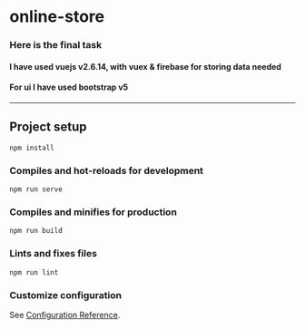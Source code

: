 # online-store

### Here is the final task 
#### I have used vuejs v2.6.14, with vuex & firebase for storing data needed
#### For ui I have used bootstrap v5
--------
## Project setup
```
npm install
```

### Compiles and hot-reloads for development
```
npm run serve
```

### Compiles and minifies for production
```
npm run build
```

### Lints and fixes files
```
npm run lint
```

### Customize configuration
See [Configuration Reference](https://cli.vuejs.org/config/).
